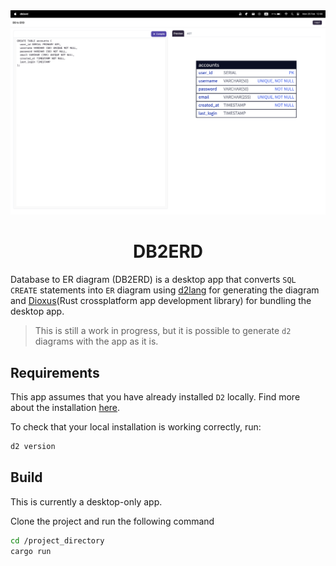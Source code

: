 <img src="sample/db2erd.png" alt="DB2ERD">

<h1 align="center">DB2ERD</h1>

Database to ER diagram (DB2ERD) is a desktop app that converts `SQL CREATE` statements into `ER` diagram using [d2lang](https://d2lang.com/tour/sql-tables/) for generating the diagram and [Dioxus](https://dioxuslabs.com)(Rust crossplatform app development library) for bundling the desktop app.

> This is still a work in progress, but it is possible to generate `d2` diagrams with the app as it is.

## Requirements
This app assumes that you have already installed `D2` locally. Find more about the installation [here](https://d2lang.com/tour/install).

To check that your local installation is working correctly, run:
```bash
d2 version
```

## Build
This is currently a desktop-only app.

Clone the project and run the following command
```bash
cd /project_directory
cargo run
```